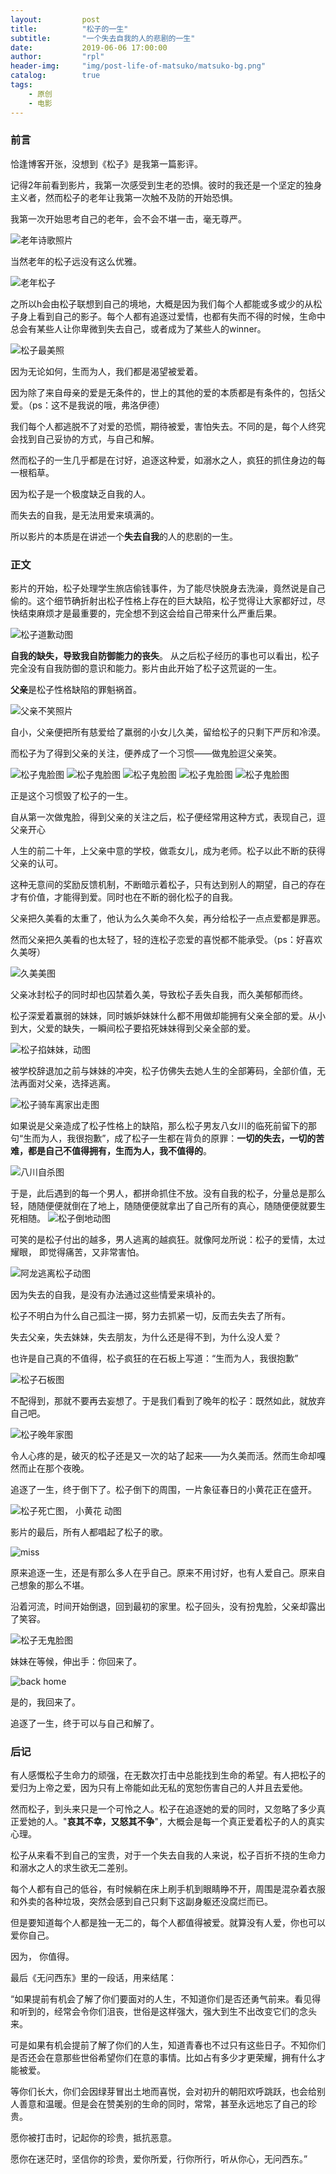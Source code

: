 ```yaml
---
layout:         post
title:          "松子的一生"
subtitle:       "一个失去自我的人的悲剧的一生"
date:           2019-06-06 17:00:00
author:         "rpl"
header-img:     "img/post-life-of-matsuko/matsuko-bg.png"
catalog:        true
tags:
    - 原创
    - 电影
---
```


### 前言

恰逢博客开张，没想到《松子》是我第一篇影评。

记得2年前看到影片，我第一次感受到生老的恐惧。彼时的我还是一个坚定的独身主义者，然而松子的老年让我第一次触不及防的开始恐惧。

我第一次开始思考自己的老年，会不会不堪一击，毫无尊严。

![老年诗歌照片](/img/post-life-of-matsuko/new_old2.png)


当然老年的松子远没有这么优雅。

![老年松子](/img/post-life-of-matsuko/fall.gif)

之所以h会由松子联想到自己的境地，大概是因为我们每个人都能或多或少的从松子身上看到自己的影子。每个人都有追逐过爱情，也都有失而不得的时候，生命中总会有某些人让你卑微到失去自己，或者成为了某些人的winner。

![松子最美照](/img/post-life-of-matsuko/01.PNG) 

因为无论如何，生而为人，我们都是渴望被爱着。

因为除了来自母亲的爱是无条件的，世上的其他的爱的本质都是有条件的，包括父爱。（ps：这不是我说的哦，弗洛伊德）

我们每个人都逃脱不了对爱的恐慌，期待被爱，害怕失去。不同的是，每个人终究会找到自己妥协的方式，与自己和解。

然而松子的一生几乎都是在讨好，追逐这种爱，如溺水之人，疯狂的抓住身边的每一根稻草。

因为松子是一个极度缺乏自我的人。

而失去的自我，是无法用爱来填满的。

所以影片的本质是在讲述一个**失去自我**的人的悲剧的一生。


###  正文

影片的开始，松子处理学生旅店偷钱事件，为了能尽快脱身去洗澡，竟然说是自己偷的。这个细节确折射出松子性格上存在的巨大缺陷，松子觉得让大家都好过，尽快结束麻烦才是最重要的，完全想不到这会给自己带来什么严重后果。

![松子道歉动图](/img/post-life-of-matsuko/apologize.JPEG)


**自我的缺失，导致我自防御能力的丧失**。 从之后松子经历的事也可以看出，松子完全没有自我防御的意识和能力。影片由此开始了松子这荒诞的一生。


**父亲**是松子性格缺陷的罪魁祸首。

![父亲不笑照片](/img/post-life-of-matsuko/father.JPEG)


自小，父亲便把所有慈爱给了羸弱的小女儿久美，留给松子的只剩下严厉和冷漠。

而松子为了得到父亲的关注，便养成了一个习惯——做鬼脸逗父亲笑。

![松子鬼脸图](/img/post-life-of-matsuko/funny_young1.JPEG)
![松子鬼脸图](/img/post-life-of-matsuko/funny_young2.JPEG)
![松子鬼脸图](/img/post-life-of-matsuko/funny_young3.JPEG)
![松子鬼脸图](/img/post-life-of-matsuko/funny_young4.JPEG)
![松子鬼脸图](/img/post-life-of-matsuko/funny_young05.PNG)

正是这个习惯毁了松子的一生。

自从第一次做鬼脸，得到父亲的关注之后，松子便经常用这种方式，表现自己，逗父亲开心

人生的前二十年，上父亲中意的学校，做乖女儿，成为老师。松子以此不断的获得父亲的认可。

这种无意间的奖励反馈机制，不断暗示着松子，只有达到别人的期望，自己的存在才有价值，才能得到爱。同时也在不断的弱化松子的自我。


父亲把久美看的太重了，他认为么久美命不久矣，再分给松子一点点爱都是罪恶。

然而父亲把久美看的也太轻了，轻的连松子恋爱的喜悦都不能承受。（ps：好喜欢久美呀）

![久美美图](/img/post-life-of-matsuko/cuthair.gif)

父亲冰封松子的同时却也囚禁着久美，导致松子丢失自我，而久美郁郁而终。

松子深爱着赢弱的妹妹，同时嫉妒妹妹什么都不用做却能拥有父亲全部的爱。从小到大，父爱的缺失，一瞬间松子要掐死妹妹得到父亲全部的爱。

![松子掐妹妹，动图](/img/post-life-of-matsuko/conflict.gif)


被学校辞退加之前与妹妹的冲突，松子仿佛失去她人生的全部筹码，全部价值，无法再面对父亲，选择逃离。

![松子骑车离家出走图](/img/post-life-of-matsuko/escape.gif)


如果说是父亲造成了松子性格上的缺陷，那么松子男友八女川的临死前留下的那句“生而为人，我很抱歉”，成了松子一生都在背负的原罪：**一切的失去，一切的苦难，都是自己不值得拥有，生而为人，我不值得的**。

![八川自杀图](/img/post-life-of-matsuko/8.gif)

于是，此后遇到的每一个男人，都拼命抓住不放。没有自我的松子，分量总是那么轻，随随便便就倒在了地上，随随便便就拿出了自己所有的真心，随随便便就要生死相随。
![松子倒地动图](/img/post-life-of-matsuko/break.gif)

可笑的是松子付出的越多，男人逃离的越疯狂。就像阿龙所说：松子的爱情，太过耀眼， 即觉得痛苦，又非常害怕。

![阿龙逃离松子动图](/img/post-life-of-matsuko/runout.gif)

因为失去的自我，是没有办法通过这些情爱来填补的。


松子不明白为什么自己孤注一掷，努力去抓紧一切，反而去失去了所有。

失去父亲，失去妹妹，失去朋友，为什么还是得不到，为什么没人爱？

也许是自己真的不值得，松子疯狂的在石板上写道：“生而为人，我很抱歉”

![松子石板图](/img/post-life-of-matsuko/sorry.gif)

不配得到，那就不要再去妄想了。于是我们看到了晚年的松子：既然如此，就放弃自己吧。

![松子晚年家图](/img/post-life-of-matsuko/old_back.JPEG)

令人心疼的是，破灭的松子还是又一次的站了起来——为久美而活。然而生命却嘎然而止在那个夜晚。

追逐了一生，终于倒下了。松子倒下的周围，一片象征春日的小黄花正在盛开。

![松子死亡图， 小黄花 动图](/img/post-life-of-matsuko/deathflow.gif)


影片的最后，所有人都唱起了松子的歌。

![miss](/img/post-life-of-matsuko/miss.gif)

原来追逐一生，还是有那么多人在乎自己。原来不用讨好，也有人爱自己。原来自己想象的那么不堪。


沿着河流，时间开始倒退，回到最初的家里。松子回头，没有扮鬼脸，父亲却露出了笑容。

![松子无鬼脸图](/img/post-life-of-matsuko/backhead.gif)


妹妹在等候，伸出手：你回来了。

![back home](/img/post-life-of-matsuko/backhome_01.gif)

是的，我回来了。

追逐了一生，终于可以与自己和解了。



### 后记

有人感慨松子生命力的顽强，在无数次打击中总能找到生命的希望。有人把松子的爱归为上帝之爱，因为只有上帝能如此无私的宽恕伤害自己的人并且去爱他。

然而松子，到头来只是一个可怜之人。松子在追逐她的爱的同时，又忽略了多少真正爱她的人。"**哀其不幸，又怒其不争**"，大概会是每一个真正爱着松子的人的真实心理。

松子从来看不到自己的宝贵，对于一个失去自我的人来说，松子百折不挠的生命力和溺水之人的求生欲无二差别。

每个人都有自己的低谷，有时候躺在床上刷手机到眼睛睁不开，周围是混杂着衣服和外卖的各种垃圾，突然会感到自己只剩下这副身躯还没腐烂而已。

但是要知道每个人都是独一无二的，每个人都值得被爱。就算没有人爱，你也可以爱你自己。

因为， 你值得。

最后《无问西东》里的一段话，用来结尾：

“如果提前有机会了解了你们要面对的人生，不知道你们是否还勇气前来。看见得和听到的，经常会令你们沮丧，世俗是这样强大，强大到生不出改变它们的念头来。

可是如果有机会提前了解了你们的人生，知道青春也不过只有这些日子。不知你们是否还会在意那些世俗希望你们在意的事情。比如占有多少才更荣耀，拥有什么才能被爱。

等你们长大，你们会因绿芽冒出土地而喜悦，会对初升的朝阳欢呼跳跃，也会给别人善意和温暖。但是会在赞美别的生命的同时，常常，甚至永远地忘了自己的珍贵。

愿你被打击时，记起你的珍贵，抵抗恶意。

愿你在迷茫时，坚信你的珍贵，爱你所爱，行你所行，听从你心，无问西东。”



